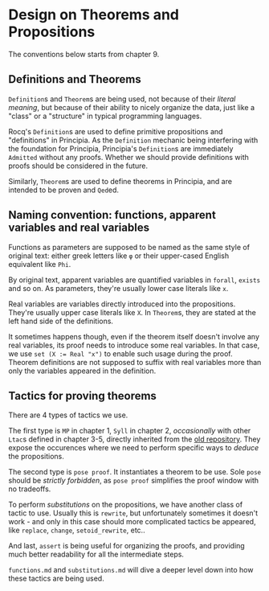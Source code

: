 # Design on Theorems and Propositions

The conventions below starts from chapter 9.

## Definitions and Theorems
`Definition`s and `Theorem`s are being used, not because of their *literal meaning*, but because of their ability to nicely organize the data, just like a "class" or a "structure" in typical programming languages.

Rocq's `Definition`s are used to define primitive propositions and "definitions" in Principia. As the `Definition` mechanic being interfering with the foundation for Principia, Principia's `Definition`s are immediately `Admitted` without any proofs. Whether we should provide definitions with proofs should be considered in the future.

Similarly, `Theorem`s are used to define theorems in Principia, and are intended to be proven and `Qed`ed.

## Naming convention: functions, apparent variables and real variables

Functions as parameters are supposed to be named as the same style of original text: either greek letters like `φ` or their upper-cased English equivalent like `Phi`.

By original text, apparent variables are quantified variables in `forall`, `exists` and so on. As parameters, they're usually lower case literals like `x`.

Real variables are variables directly introduced into the propositions. They're usually upper case literals like `X`. In `Theorem`s, they are stated at the left hand side of the definitions.

It sometimes happens though, even if the theorem itself doesn't involve any real variables, its proof needs to introduce some real variables. In that case, we use `set (X := Real "x")` to enable such usage during the proof. Theorem definitions are not supposed to suffix with real variables more than only the variables appeared in the definition.

## Tactics for proving theorems

There are 4 types of tactics we use.

The first type is `MP` in chapter 1, `Syll` in chapter 2, *occasionally* with other `Ltac`s defined in chapter 3-5, directly inherited from the [old repository](https://github.com/LogicalAtomist/principia). They expose the occurences where we need to perform specific ways to *deduce* the propositions.

The second type is `pose proof`. It instantiates a theorem to be use. Sole `pose` should be *strictly forbidden*, as `pose proof` simplifies the proof window with no tradeoffs.

To perform *substitutions* on the propositions, we have another class of tactic to use. Usually this is `rewrite`, but unfortunately sometimes it doesn't work - and only in this case should more complicated tactics be appeared, like `replace`, `change`, `setoid_rewrite`, etc..

And last, `assert` is being useful for organizing the proofs, and providing much better readability for all the intermediate steps.

`functions.md` and `substitutions.md` will dive a deeper level down into how these tactics are being used.
